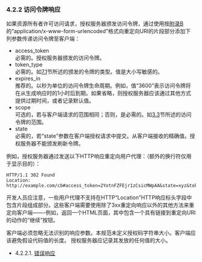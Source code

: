 ### 4.2.2 访问令牌响应

如果资源所有者许可访问请求，授权服务器颁发访问令牌，通过使用按[附录B](../AppendixB/b.md)的“application/x-www-form-urlencoded”格式向重定向URI的片段部分添加下列参数传递访问令牌至客户端：
- access_token    
  必需的。授权服务器颁发的访问令牌。
- token_type    
  必需的。如[7.1](../Section07/7.1.md)节所述的颁发的令牌的类型。值是大小写敏感的。
- expires_in    
  推荐的。以秒为单位的访问令牌生命周期。例如，值“3600”表示访问令牌将在从生成响应时的1小时后到期。如果省略，则授权服务器应该通过其他方式提供过期时间，或者记录默认值。
- scope    
  可选的，若与客户端请求的范围相同；否则，是必需的。如[3.3](../Section03/3.3.md)节所述的访问令牌的范围。
- state    
  必需的，若“state”参数在客户端授权请求中提交。从客户端接收的精确值。授权服务器不能颁发刷新令牌。

例如，授权服务器通过发送以下HTTP响应重定向用户代理：（额外的换行符仅用于显示目的）：

    HTTP/1.1 302 Found
    Location: http://example.com/cb#access_token=2YotnFZFEjr1zCsicMWpAA&state=xyz&token_type=example&expires_in=3600
  
开发人员应注意，一些用户代理不支持在HTTP“Location”HTTP响应标头字段中包含片段组成部分。这些客户端需要使用除了3xx重定向响应以外的其他方法来重定向客户端——-例如，返回一个HTML页面，其中包含一个具有链接到重定向URI的动作的“继续”按钮。

客户端必须忽略无法识别的响应参数。本规范未定义授权码字符串大小。客户端应该避免假设代码值的长度。 授权服务器应记录其发放的任何值的大小。

- 4.2.2.1. [错误响应](4.2.2.1.md)